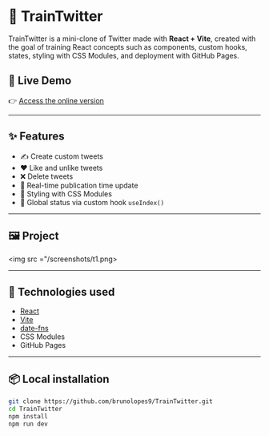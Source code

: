 # 🚆 TrainTwitter

TrainTwitter is a mini-clone of Twitter made with **React + Vite**, created with the goal of training React concepts such as components, custom hooks, states, styling with CSS Modules, and deployment with GitHub Pages.

## 🔴 Live Demo

👉 [Access the online version](https://brunolopes9.github.io/TrainTwitter/)

---

## ✨ Features

- ✍️ Create custom tweets
- ❤️ Like and unlike tweets
- ❌ Delete tweets
- 🧠 Real-time publication time update
- 🎨 Styling with CSS Modules
- 🔁 Global status via custom hook `useIndex()`

---

## 🖼️ Project

<img src ="/screenshots/t1.png> 

---

## 🚀 Technologies used

- [React](https://reactjs.org)
- [Vite](https://vitejs.dev)
- [date-fns](https://date-fns.org)
- CSS Modules
- GitHub Pages

---

## 📦 Local installation

```bash
git clone https://github.com/brunolopes9/TrainTwitter.git
cd TrainTwitter
npm install
npm run dev
